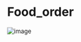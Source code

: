 # Food_order
![image](https://github.com/user-attachments/assets/98eb1c12-6ce6-41d3-9813-eac154fd5411)
